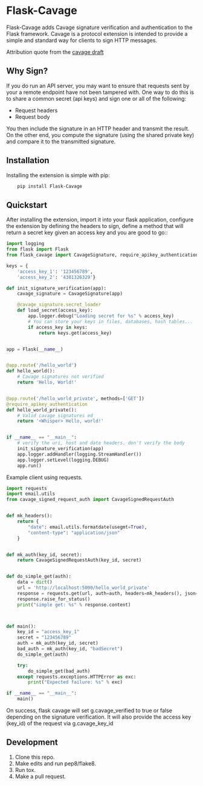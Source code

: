 Flask-Cavage
=======================================

Flask-Cavage adds Cavage signature verification and authentication to the
Flask framework. Cavage is a protocol extension is intended to provide a 
simple and standard way for clients to sign HTTP messages. 

Attribution quote from the [cavage draft](https://tools.ietf.org/html/draft-cavage-http-signatures-03)

Why Sign?
-----------
If you do run an API server, you may want to ensure that requests sent by your a
remote endpoint have not been tampered with. One way to do this is to share a common secret 
(api keys) and sign one or all of the following:

* Request headers
* Request body

You then include the signature in an HTTP header and transmit the result. On the other end,
you compute the signature (using the shared private key) and compare it to the transmitted signature.

Installation
------------
Installing the extension is simple with pip:

```sh
    pip install Flask-Cavage
```


Quickstart
----------

After installing the extension, import it into your flask application, 
configure the extension by defining the headers to sign, define a method
that will return a secret key given an access key and you are good to go::

```python
import logging
from flask import Flask
from flask_cavage import CavageSignature, require_apikey_authentication

keys = {
    'access_key_1': '123456789',
    'access_key_2': '4381326329'}

def init_signature_verification(app):
    cavage_signature = CavageSignature(app)

    @cavage_signature.secret_loader
    def load_secret(access_key):
        app.logger.debug("Loading secret for %s" % access_key)
        # You can store your keys in files, databases, hash tables...
        if access_key in keys:
            return keys.get(access_key)


app = Flask(__name__)


@app.route('/hello_world')
def hello_world():
    # Cavage signatures not verified
    return 'Hello, World!'


@app.route('/hello_world_private', methods=['GET'])
@require_apikey_authentication
def hello_world_private():
    # Valid cavage signatures ed
    return '<Whisper> Hello, world!'


if __name__ == "__main__":
    # verify the uri, host and date headers. don't verify the body
    init_signature_verification(app)
    app.logger.addHandler(logging.StreamHandler())
    app.logger.setLevel(logging.DEBUG)
    app.run()
```


Example client using requests.


```python
import requests
import email.utils
from cavage_signed_request_auth import CavageSignedRequestAuth


def mk_headers():
    return {
        "date": email.utils.formatdate(usegmt=True),
        "content-type": "application/json"
    }


def mk_auth(key_id, secret):
    return CavageSignedRequestAuth(key_id, secret)


def do_simple_get(auth):
    data = dict()
    url = 'http://localhost:5000/hello_world_private'
    response = requests.get(url, auth=auth, headers=mk_headers(), json=data)
    response.raise_for_status()
    print("simple get: %s" % response.content)



def main():
    key_id = "access_key_1"
    secret = "123456789"
    auth = mk_auth(key_id, secret)
    bad_auth = mk_auth(key_id, "badSecret")
    do_simple_get(auth)

    try:
        do_simple_get(bad_auth)
    except requests.exceptions.HTTPError as exc:
        print("Expected failure: %s" % exc)

if __name__ == "__main__":
    main()
 ```


On success, flask cavage will set g.cavage_verified to true or false depending on the signature
verification. It will also provide the access key (key_id) of the request via g.cavage_key_id


Development
------------

1. Clone this repo.
2. Make edits and run pep8/flake8.
3. Run tox.
4. Make a pull request.
